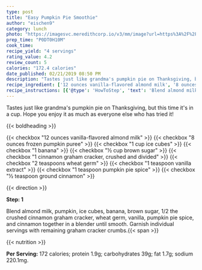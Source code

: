 ```yaml
---
type: post
title: "Easy Pumpkin Pie Smoothie"
author: "eischen9"
category: lunch
photo: "https://imagesvc.meredithcorp.io/v3/mm/image?url=https%3A%2F%2Fimages.media-allrecipes.com%2Fuserphotos%2F4122757.jpg"
prep_time: "P0DT0H10M"
cook_time: 
recipe_yield: "4 servings"
rating_value: 4.2
review_count: 5
calories: "172.4 calories"
date_published: 02/21/2019 08:50 PM
description: "Tastes just like grandma's pumpkin pie on Thanksgiving, but this time it's in a cup. Hope you enjoy it as much as everyone else who has tried it!"
recipe_ingredient: ['12 ounces vanilla-flavored almond milk', '8 ounces frozen pumpkin puree', '1 cup ice cubes', '1 banana', '½ cup brown sugar', '1 cinnamon graham cracker, crushed and divided', '2 teaspoons wheat germ', '1 teaspoon vanilla extract', '1 teaspoon pumpkin pie spice', '½ teaspoon ground cinnamon']
recipe_instructions: [{'@type': 'HowToStep', 'text': 'Blend almond milk, pumpkin, ice cubes, banana, brown sugar, 1/2 the crushed cinnamon graham cracker, wheat germ, vanilla, pumpkin pie spice, and cinnamon together in a blender until smooth. Garnish individual servings with remaining graham cracker crumbs.\n'}]
---
```


Tastes just like grandma's pumpkin pie on Thanksgiving, but this time it's in a cup. Hope you enjoy it as much as everyone else who has tried it! 

{{< boldheading >}}

{{< checkbox "12 ounces vanilla-flavored almond milk" >}}
{{< checkbox "8 ounces frozen pumpkin puree" >}}
{{< checkbox "1 cup ice cubes" >}}
{{< checkbox "1  banana" >}}
{{< checkbox "½ cup brown sugar" >}}
{{< checkbox "1  cinnamon graham cracker, crushed and divided" >}}
{{< checkbox "2 teaspoons wheat germ" >}}
{{< checkbox "1 teaspoon vanilla extract" >}}
{{< checkbox "1 teaspoon pumpkin pie spice" >}}
{{< checkbox "½ teaspoon ground cinnamon" >}}


{{< direction >}}

**Step: 1**

Blend almond milk, pumpkin, ice cubes, banana, brown sugar, 1/2 the crushed cinnamon graham cracker, wheat germ, vanilla, pumpkin pie spice, and cinnamon together in a blender until smooth. Garnish individual servings with remaining graham cracker crumbs.{{< span >}}

{{< nutrition >}}

**Per Serving:** 172 calories; protein 1.9g; carbohydrates 39g; fat 1.7g; sodium 220.1mg.